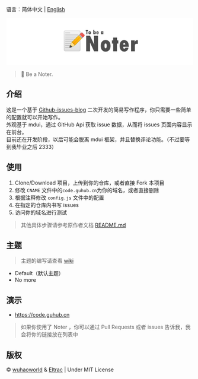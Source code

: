 语言：简体中文 | [English](README-en.md)

<p align="center">
  <img src="banner.png">
</p>

> 📝 Be a Noter. 
## 介绍
这是一个基于 [Github-issues-blog](https://github.com/wuhaoworld/github-issues-blog) 二次开发的简易写作程序，你只需要一些简单的配置就可以开始写作。  
外观基于 mdui，通过 GitHub Api 获取 issue 数据，从而将 issues 页面内容显示在前台。  
目前还在开发阶段，以后可能会脱离 mdui 框架，并且替换评论功能。（不过要等到我毕业之后 2333）

## 使用
1. Clone/Download 项目，上传到你的仓库，或者直接 Fork 本项目
2. 修改 `CNAME` 文件中的`code.guhub.cn`为你的域名，或者直接删除
3. 根据注释修改 `config.js` 文件中的配置
4. 在指定的仓库内书写 issues
6. 访问你的域名进行测试
> 其他具体步骤请参考原作者文档 [README.md](https://github.com/wuhaoworld/github-issues-blog/blob/master/README.md)

## 主题
> 主题的编写请查看 [wiki](https://github.com/BigCoke233/noter/wiki)
- Default（默认主题）
- No more

## 演示
- https://code.guhub.cn
> 如果你使用了 Noter ，你可以通过 Pull Requests 或者 issues 告诉我，我会将你的链接放在列表中

## 版权
&copy; [wuhaoworld](https://github.com/wuhaoworld/github-issues-blog/) & [Eltrac](https://github.com/BigCoke233/) | Under MIT License
